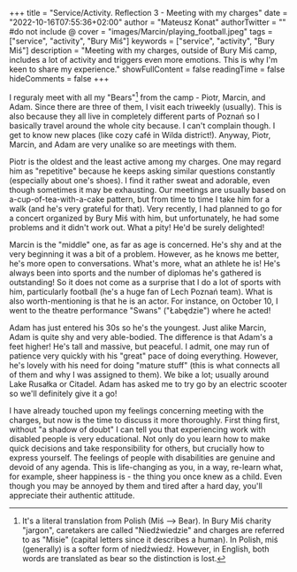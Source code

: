 +++
title = "Service/Activity. Reflection 3 - Meeting with my charges"
date = "2022-10-16T07:55:36+02:00"
author = "Mateusz Konat"
authorTwitter = "" #do not include @
cover = "images/Marcin/playing_football.jpeg"
tags = ["service", "activity", "Bury Miś"]
keywords = ["service", "activity", "Bury Miś"]
description = "Meeting with my charges, outside of Bury Miś camp, includes a lot of activity and triggers even more emotions. This is why I'm keen to share my experience."
showFullContent = false
readingTime = false
hideComments = false
+++

I reguraly meet with all my "Bears"[^1] from the camp - Piotr, Marcin, and Adam. Since there are three of them, I visit each triweekly (usually). This is also because they all live in completely different parts of Poznań so I basically travel around the whole city because. I can't complain though. I get to know new places (like cozy café in Wilda district!). Anyway, Piotr, Marcin, and Adam are very unalike so are meetings with them.

Piotr is the oldest and the least active among my charges. One may regard him as "repetitive" because he keeps asking similar questions constantly (especially about one's shoes). I find it rather sweat and adorable, even though sometimes it may be exhausting. Our meetings are usually based on a-cup-of-tea-with-a-cake pattern, but from time to time I take him for a walk (and he's very grateful for that). Very recently, I had planned to go for a concert organized by Bury Miś with him, but unfortunately, he had some problems and it didn't work out. What a pity! He'd be surely delighted!

Marcin is the "middle" one, as far as age is concerned. He's shy and at the very beginning it was a bit of a problem. However, as he knows me better, he's more open to conversations. What's more, what an athlete he is! He's always been into sports and the number of diplomas he's gathered is outstanding! So it does not come as a surprise that I do a lot of sports with him, particularly football (he's a huge fan of Lech Poznań team). What is also worth-mentioning is that he is an actor. For instance, on October 10, I went to the theatre performance "Swans" ("Łabędzie") where he acted!

Adam has just entered his 30s so he's the youngest. Just alike Marcin, Adam is quite shy and very able-bodied. The difference is that Adam's a feet higher! He's tall and massive, but peaceful. I admit, one may run of patience very quickly with his "great" pace of doing everything. However, he's lovely with his need for doing "mature stuff" (this is what connects all of them and why I was assigned to them). We bike a lot; usually around Lake Rusałka or Citadel. Adam has asked me to try go by an electric scooter so we'll definitely give it a go!

I have already touched upon my feelings concerning meeting with the charges, but now is the time to discuss it more thoroughly. First thing first, without "a shadow of doubt" I can tell you that experiencing work with disabled people is very educational. Not only do you learn how to make quick decisions and take responsibility for others, but crucially how to express yourself. The feelings of people with disabilities are genuine and devoid of any agenda. This is life-changing as you, in a way, re-learn what, for example, sheer happiness is - the thing you once knew as a child. Even though you may be annoyed by them and tired after a hard day, you'll appreciate their authentic attitude.

[^1]: It's a literal translation from Polish (Miś --> Bear). In Bury Miś charity "jargon", caretakers are called "Niedźwiedzie" and charges are referred to as "Misie" (capital letters since it describes a human). In Polish, miś (generally) is a softer form of niedźwiedź. However, in English, both words are translated as bear so the distinction is lost.
